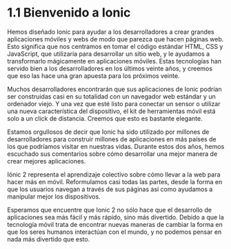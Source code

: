 # 1.1 Bienvenido a Ionic

Hemos diseñado Ionic para ayudar a los desarrolladores a crear grandes aplicaciones móviles y webs de modo que parezca que hacen páginas web. Esto significa que nos centramos en tomar el código estándar HTML, CSS y JavaScript, que utilizaría para desarrollar un sitio web, y le ayudamos a transformarlo mágicamente en aplicaciones móviles. Estas tecnologías han servido bien a los desarrolladores en los últimos veinte años, y creemos que eso las hace una gran apuesta para los próximos veinte.

Muchos desarrolladores encontrarán que sus aplicaciones de Ionic podrían ser construidas casi en su totalidad con un navegador web estándar y un ordenador viejo. Y una vez que esté listo para conectar un sensor o utilizar una nueva característica del dispositivo, el kit de herramientas móvil está solo a un click de distancia. Creemos que esto es bastante elegante.

Estamos orgullosos de decir que Ionic ha sido utilizado por millones de desarrolladores para construir millones de aplicaciones en más países de los que podríamos visitar en nuestras vidas. Durante estos dos años, hemos escuchado sus comentarios sobre cómo desarrollar una mejor manera de crear mejores aplicaciones.

Iónic 2 representa el aprendizaje colectivo sobre cómo llevar a la web para hacer más en móvil. Reformulamos casi todas las partes, desde la forma en que los usuarios navegan a través de sus páginas así como ayudamos a manipular mejor los dispositivos.

Esperamos que encuentre que Ionic 2 no sólo hace que el desarrollo de aplicaciones sea más fácil y más rápido, sino más divertido. Debido a que la tecnología móvil trata de encontrar nuevas maneras de cambiar la forma en que los seres humanos interactúan con el mundo, y no podemos pensar en nada más divertido que esto.
